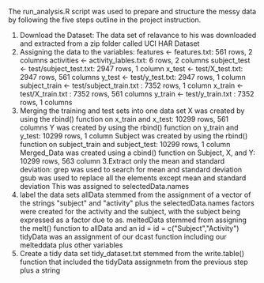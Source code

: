 The run_analysis.R script was used to prepare and structure the messy data by following the five steps outline in the project instruction.
1. Download the Dataset:
The data set of relavance to his was downloaded and extracted from a zip folder called UCI HAR Dataset
2. Assigning the data to the variables:
features <- features.txt: 561 rows, 2 columns
activities <- activity_lables.txt: 6 rows, 2 columns
subject_test <- test/subject_test.txt: 2947 rows, 1 column
x_test <- test/X_test.txt: 2947 rows, 561 columns
y_test <- test/y_test.txt: 2947 rows, 1 column
subject_train <- test/subject_train.txt : 7352 rows, 1 column
x_train <- test/X_train.txt : 7352 rows, 561 columns
y_train <- test/y_train.txt : 7352 rows, 1 columns
3. Merging the training and test sets into one data set
X was created by using the rbind() function on x_train and x_test: 10299 rows, 561 columns
Y was created by using the rbind() function on y_train and y_test: 10299 rows, 1 column
Subject was created by using the rbind() function on subject_train and subject_test: 10299 rows, 1 column
Merged_Data was created using a cbind() function on Subject, X, and Y: 10299 rows, 563 column
3.Extract only the mean and standard deviation:
grep was used to search for mean and standard deviation
gsub was used to replace all the elements except mean and standard deviation
This was assigned to selectedData.names
4. label the data sets
allData stemmed from the assignment of a vector of the strings "subject" and "activity" plus the selectedData.names
factors were created for the activity and the subject, with the subject being expressed as a factor due to as.
meltedData stemmed from assigning the melt() function to allData and an id = id = c("Subject","Activity")
tidyData was an assignment of our dcast function including our melteddata plus other variables
5. Create a tidy data set
tidy_dataset.txt stemmed from the write.table() function that included the tidyData assignmetn from the previous step plus a string

